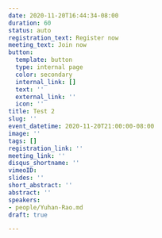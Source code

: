 ```yaml
---
date: 2020-11-20T16:44:34-08:00
duration: 60
status: auto
registration_text: Register now
meeting_text: Join now
button:
  template: button
  type: internal page
  color: secondary
  internal_link: []
  text: ''
  external_link: ''
  icon: ''
title: Test 2
slug: ''
event_datetime: 2020-11-20T21:00:00-08:00
image: ''
tags: []
registration_link: ''
meeting_link: ''
disqus_shortname: ''
vimeoID: 
slides: ''
short_abstract: ''
abstract: ''
speakers:
- people/Yuhan-Rao.md
draft: true

---
```

